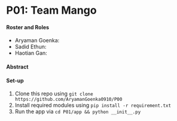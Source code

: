 # P01: Team Mango

#### Roster and Roles
- Aryaman Goenka: 
- Sadid Ethun:
- Haotian Gan:

#### Abstract

#### Set-up
1. Clone this repo using `git clone https://github.com/AryamanGoenka0910/P00`
2. Install required modules using `pip install -r requirement.txt`
2. Run the app via `cd P01/app && python __init__.py`
